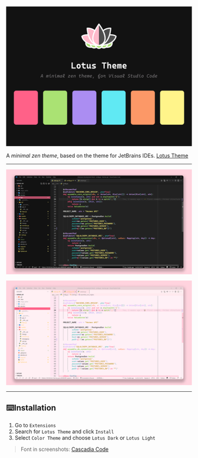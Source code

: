 ![Lotus Logo](https://raw.githubusercontent.com/SkyLissh/lotus-theme-vscode/main/assets/lotus-card.png)

A _minimal zen theme_, based on the theme for JetBrains IDEs. [Lotus Theme](https://plugins.jetbrains.com/plugin/14369-lotus-theme)

---

![Dark Screenshot](https://raw.githubusercontent.com/SkyLissh/lotus-theme-vscode/main/assets/screenshot-dark.png)

![Light Screenshot](https://raw.githubusercontent.com/SkyLissh/lotus-theme-vscode/main/assets/screenshot-light.png)

---

## ⌨️Installation

1. Go to `Extensions`
2. Search for `Lotus Theme` and click `Install`
3. Select `Color Theme` and choose `Lotus Dark` or `Lotus Light`

> Font in screenshots: [Cascadia Code](https://github.com/microsoft/cascadia-code)
